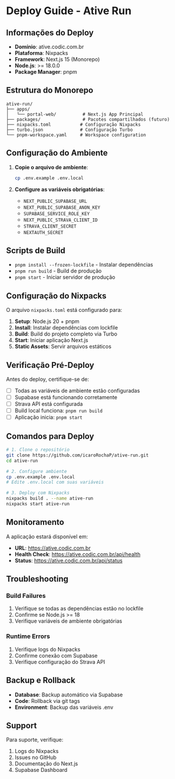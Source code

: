 # Deploy Guide - Ative Run

## Informações do Deploy

- **Domínio**: ative.codic.com.br
- **Plataforma**: Nixpacks
- **Framework**: Next.js 15 (Monorepo)
- **Node.js**: >= 18.0.0
- **Package Manager**: pnpm

## Estrutura do Monorepo

```
ative-run/
├── apps/
│   └── portal-web/          # Next.js App Principal
├── packages/                # Pacotes compartilhados (futuro)
├── nixpacks.toml           # Configuração Nixpacks
├── turbo.json              # Configuração Turbo
└── pnpm-workspace.yaml     # Workspace configuration
```

## Configuração do Ambiente

1. **Copie o arquivo de ambiente**:
   ```bash
   cp .env.example .env.local
   ```

2. **Configure as variáveis obrigatórias**:
   - `NEXT_PUBLIC_SUPABASE_URL`
   - `NEXT_PUBLIC_SUPABASE_ANON_KEY`
   - `SUPABASE_SERVICE_ROLE_KEY`
   - `NEXT_PUBLIC_STRAVA_CLIENT_ID`
   - `STRAVA_CLIENT_SECRET`
   - `NEXTAUTH_SECRET`

## Scripts de Build

- `pnpm install --frozen-lockfile` - Instalar dependências
- `pnpm run build` - Build de produção
- `pnpm start` - Iniciar servidor de produção

## Configuração do Nixpacks

O arquivo `nixpacks.toml` está configurado para:

1. **Setup**: Node.js 20 + pnpm
2. **Install**: Instalar dependências com lockfile
3. **Build**: Build do projeto completo via Turbo
4. **Start**: Iniciar aplicação Next.js
5. **Static Assets**: Servir arquivos estáticos

## Verificação Pré-Deploy

Antes do deploy, certifique-se de:

- [ ] Todas as variáveis de ambiente estão configuradas
- [ ] Supabase está funcionando corretamente
- [ ] Strava API está configurada
- [ ] Build local funciona: `pnpm run build`
- [ ] Aplicação inicia: `pnpm start`

## Comandos para Deploy

```bash
# 1. Clone o repositório
git clone https://github.com/icaroRochaP/ative-run.git
cd ative-run

# 2. Configure ambiente
cp .env.example .env.local
# Edite .env.local com suas variáveis

# 3. Deploy com Nixpacks
nixpacks build . --name ative-run
nixpacks start ative-run
```

## Monitoramento

A aplicação estará disponível em:
- **URL**: https://ative.codic.com.br
- **Health Check**: https://ative.codic.com.br/api/health
- **Status**: https://ative.codic.com.br/api/status

## Troubleshooting

### Build Failures
1. Verifique se todas as dependências estão no lockfile
2. Confirme se Node.js >= 18
3. Verifique variáveis de ambiente obrigatórias

### Runtime Errors
1. Verifique logs do Nixpacks
2. Confirme conexão com Supabase
3. Verifique configuração do Strava API

## Backup e Rollback

- **Database**: Backup automático via Supabase
- **Code**: Rollback via git tags
- **Environment**: Backup das variáveis .env

## Support

Para suporte, verifique:
1. Logs do Nixpacks
2. Issues no GitHub
3. Documentação do Next.js
4. Supabase Dashboard

